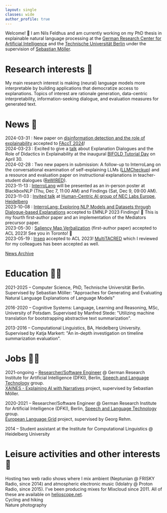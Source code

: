 ```yaml
---
layout: single
classes: wide
author_profile: true
---
```


Welcome! 👋 I am Nils Feldhus and am currently working on my PhD thesis in explainable natural language processing at the [German Research Center for Artificial Intelligence](https://www.dfki.de/en/web/research/research-departments/speech-and-language-technology) and the [Technische Universität Berlin](https://www.tu.berlin/en/) under the supervision of [Sebastian Möller](https://www.qu.tu-berlin.de/menue/team/professur/parameter/en/).

# Research interests 👀
My main research interest is making (neural) language models more interpretable by building applications that democratize access to explanations. Topics of interest are rationale generation, data-centric interpretability, information-seeking dialogue, and evaluation measures for generated text.  

# News 🤩  
2024-03-31 : New paper on [disinformation detection and the role of explainability](./publications/index.md#the-role-of-explainability-in-collaborative-human-ai-disinformation-detection) accepted to [FAccT 2024](https://facctconference.org/2024/)!  
2024-03-23 : Excited to give a [talk](./talks/index.md) about Explanation Dialogues and the Role of Didactics in Explainability at the inaugural [BIFOLD Tutorial Day](https://www.bifold.berlin/news-events/events/tutorial-day-foundation-models) on April 30.  
2024-02-28 : Two new papers in submission: A follow-up to InterroLang on the conversational examination of self-explaining LLMs ([LLMCheckup](./publications/index.md#llmcheckup-conversational-examination-of-large-language-models-via-interpretability-tools)) and a resource and evaluation paper on instructional explanations in teacher-student dialogues ([ReWIRED](./publications/index.md#rewired-instructional-explanations-in-teacher-student-dialogues)).  
2023-11-13 : [InterroLang](./publications/index.md#interrolang-exploring-nlp-models-and-datasets-through-dialogue-based-explanations-) will be presented as an in-person poster at BlackboxNLP (Thu, Dec 7, 11:00 AM) and Findings (Sat, Dec 9, 09:00 AM).  
2023-11-03 : [Invited talk](./talks/index.md) at [Human-Centric AI group of NEC Labs Europe, Heidelberg](https://www.neclab.eu/research-areas/data-science/human-centric-ai)  
2023-10-08 : [InterroLang: Exploring NLP Models and Datasets through Dialogue-based Explanations](./publications/index.md#interrolang-exploring-nlp-models-and-datasets-through-dialogue-based-explanations-) accepted to EMNLP 2023 Findings! 🦁 This is my fourth first-author paper and an implementation of the Mediators precursor paper.  
2023-05-30 : [Saliency Map Verbalization](./publications/index.md#saliency-map-verbalization-comparing-feature-importance-representations-from-model-free-and-instruction-based-methods-) (first-author paper) accepted to ACL 2023! See you in Toronto! 🍁  
2023-05-19 : [Inseq](./publications/index.md#inseq-an-interpretability-toolkit-for-sequence-generation-models-) accepted to ACL 2023!   [MultiTACRED](https://aclanthology.org/2023.acl-long.210/) which I reviewed for my colleagues has been accepted as well.  

[News Archive](old_news.md)



# Education 👨‍🎓
2021-2025 – Computer Science, PhD, Technische Universität Berlin. Supervised by Sebastian Möller: "Approaches for Generating and Evaluating Natural Language Explanations of Language Models"  

2016-2020 – Cognitive Systems: Language, Learning and Reasoning, MSc, University of Potsdam. Supervised by Manfred Stede: "Utilizing machine translation for bootstrapping abstractive text summarization".  

2013-2016 – Computational Linguistics, BA, Heidelberg University. Supervised by Katja Markert: "An in-depth investigation on timeline summarization evaluation".  

# Jobs 👨‍💼
2021-ongoing – [Researcher/Software Engineer](https://www.dfki.de/en/web/about-us/employee/person/nife02) @ German Research Institute for Artificial Intelligence (DFKI), Berlin, [Speech and Language Technology](https://www.dfki.de/en/web/research/research-departments/speech-and-language-technology/) group.  
[XAINES - Explaining AI with Narratives](https://www.dfki.de/en/web/research/projects-and-publications/projects-overview/project/xaines) project, supervised by Sebastian Möller.  

2020-2021 – Researcher/Software Engineer @ German Research Institute for Artificial Intelligence (DFKI), Berlin, [Speech and Language Technology](https://www.dfki.de/en/web/research/research-departments/speech-and-language-technology/) group.  
[European Language Grid](https://live.european-language-grid.eu/) project, supervised by Georg Rehm.  

2014 – Student assistant at the Institute for Computational Linguistics @ Heidelberg University  



# Leisure activities and other interests 🎵
Hosting two web radio shows where I mix ambient (Neptunian @ FRISKY Radio, since 2014) and atmospheric electronic music (Idolatry @ Proton Radio, since 2015). I've been producing mixes for Mixcloud since 2011. All of these are available on [helioscope.net](https://helioscope.net/).  
Cycling and hiking  
Nature photography  
